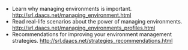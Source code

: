 * Learn why managing environments is important. http://srl.daacs.net/managing_environment.html
* Read real-life scenarios about the power of managing environments. http://srl.daacs.net/managing_environments_profiles.html
* Recommendations for improving your environment management strategies. http://srl.daacs.net/strategies_recommendations.html
